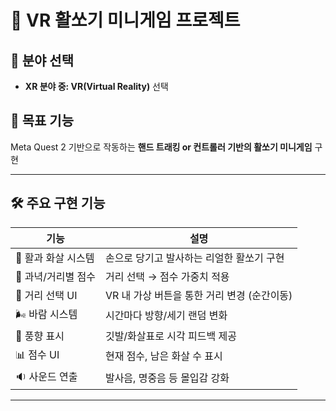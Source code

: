 # 🎯 VR 활쏘기 미니게임 프로젝트

## 📌 분야 선택
- **XR 분야 중: VR(Virtual Reality)** 선택

## 🧠 목표 기능
Meta Quest 2 기반으로 작동하는 **핸드 트래킹 or 컨트롤러 기반의 활쏘기 미니게임** 구현

---

## 🛠️ 주요 구현 기능

| 기능 | 설명 |
|------|------|
| 🏹 활과 화살 시스템 | 손으로 당기고 발사하는 리얼한 활쏘기 구현  
| 🎯 과녁/거리별 점수 | 거리 선택 → 점수 가중치 적용  
| 🔘 거리 선택 UI | VR 내 가상 버튼을 통한 거리 변경 (순간이동)  
| 🌬️ 바람 시스템 | 시간마다 방향/세기 랜덤 변화  
| 🎏 풍향 표시 | 깃발/화살표로 시각 피드백 제공  
| 📊 점수 UI | 현재 점수, 남은 화살 수 표시  
| 🔉 사운드 연출 | 발사음, 명중음 등 몰입감 강화  

---